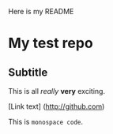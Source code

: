 Here is my README

# My test repo 

## Subtitle 

This is all *really* **very** exciting. 

[Link text] (http://github.com)

This is `monospace code`.  

```

```

